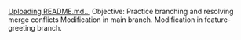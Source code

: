  [Uploading README.md…]()
Objective: Practice branching and resolving merge conflicts
Modification in main branch.
Modification in feature-greeting branch.
